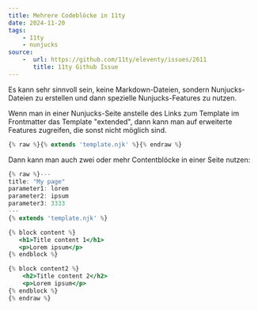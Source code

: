 ```yaml
---
title: Mehrere Codeblöcke in 11ty
date: 2024-11-20
tags:
    - 11ty
    - nunjucks
source:
    -  url: https://github.com/11ty/eleventy/issues/2611
       title: 11ty Github Issue
---
```


Es kann sehr sinnvoll sein, keine Markdown-Dateien, sondern Nunjucks-Dateien zu erstellen und dann spezielle Nunjucks-Features zu nutzen.

Wenn man in einer Nunjucks-Seite anstelle des Links zum Template im Frontmatter das Template "extended", dann kann man auf erweiterte Features zugreifen, die sonst nicht möglich sind.

```jsx
{% raw %}{% extends 'template.njk' %}{% endraw %}

```

Dann kann man auch zwei oder mehr Contentblöcke in einer Seite nutzen:

```jsx
{% raw %}---
title: "My page"
parameter1: lorem
parameter2: ipsum
parameter3: 3333
---
{% extends 'template.njk' %}

{% block content %}
   <h1>Title content 1</h1>
   <p>Lorem ipsum</p>
{% endblock %}

{% block content2 %}
    <h2>Title content 2</h2>
    <p>Lorem ipsum</p>
{% endblock %}
{% endraw %}
```
